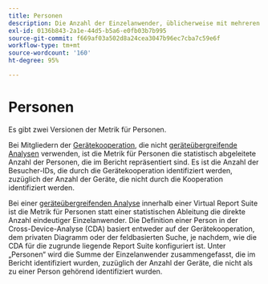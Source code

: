 ```yaml
---
title: Personen
description: Die Anzahl der Einzelanwender, üblicherweise mit mehreren Geräten.
exl-id: 0136b843-2a1e-44d5-b5a6-e0fb03b7b995
source-git-commit: f669af03a502d8a24cea3047b96ec7cba7c59e6f
workflow-type: tm+mt
source-wordcount: '160'
ht-degree: 95%

---
```


# Personen

Es gibt zwei Versionen der Metrik für Personen.

Bei Mitgliedern der [Gerätekooperation](https://experienceleague.adobe.com/docs/device-co-op/using/data/people.html), die nicht [geräteübergreifende Analysen](../cda/overview.md) verwenden, ist die Metrik für Personen die statistisch abgeleitete Anzahl der Personen, die im Bericht repräsentiert sind. Es ist die Anzahl der Besucher-IDs, die durch die Gerätekooperation identifiziert werden, zuzüglich der Anzahl der Geräte, die nicht durch die Kooperation identifiziert werden.

Bei einer [geräteübergreifenden Analyse](../cda/overview.md) innerhalb einer Virtual Report Suite ist die Metrik für Personen statt einer statistischen Ableitung die direkte Anzahl eindeutiger Einzelanwender. Die Definition einer Person in der Cross-Device-Analyse (CDA) basiert entweder auf der Gerätekooperation, dem privaten Diagramm oder der feldbasierten Suche, je nachdem, wie die CDA für die zugrunde liegende Report Suite konfiguriert ist. Unter „Personen“ wird die Summe der Einzelanwender zusammengefasst, die im Bericht identifiziert wurden, zuzüglich der Anzahl der Geräte, die nicht als zu einer Person gehörend identifiziert wurden.
